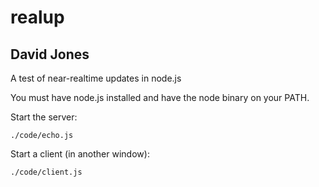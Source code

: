 realup
======

David Jones
-----------

A test of near-realtime updates in node.js

You must have node.js installed and have the node binary on your
PATH.

Start the server:

    ./code/echo.js

Start a client (in another window):

    ./code/client.js
